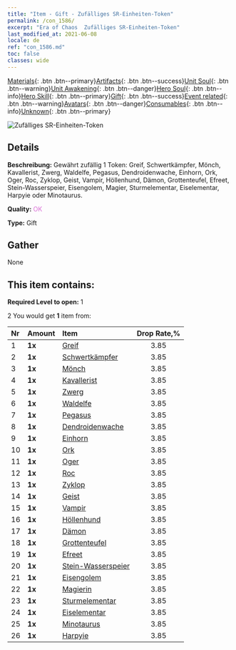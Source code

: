 ```yaml
---
title: "Item - Gift - Zufälliges SR-Einheiten-Token"
permalink: /con_1586/
excerpt: "Era of Chaos  Zufälliges SR-Einheiten-Token"
last_modified_at: 2021-06-08
locale: de
ref: "con_1586.md"
toc: false
classes: wide
---
```

 [Materials](/ItemsDE/){: .btn .btn--primary}[Artifacts](/ItemsDE/Artifacts/){: .btn .btn--success}[Unit Soul](/ItemsDE/UnitSoul/){: .btn .btn--warning}[Unit Awakening](/ItemsDE/UnitAwakening/){: .btn .btn--danger}[Hero Soul](/ItemsDE/HeroSoul/){: .btn .btn--info}[Hero Skill](/ItemsDE/HeroSkill/){: .btn .btn--primary}[Gift](/ItemsDE/Gift/){: .btn .btn--success}[Event related](/ItemsDE/Events/){: .btn .btn--warning}[Avatars](/ItemsDE/Avatars/){: .btn .btn--danger}[Consumables](/ItemsDE/Consumables/){: .btn .btn--info}[Unknown](/ItemsDE/Unknown/){: .btn .btn--primary}

 ![Zufälliges SR-Einheiten-Token](/images/t/i_907181.png)

## Details
 **Beschreibung:** Gewährt zufällig 1 Token: Greif, Schwertkämpfer, Mönch, Kavallerist, Zwerg, Waldelfe, Pegasus, Dendroidenwache, Einhorn, Ork, Oger, Roc, Zyklop, Geist, Vampir, Höllenhund, Dämon, Grottenteufel, Efreet, Stein-Wasserspeier, Eisengolem, Magier, Sturmelementar, Eiselementar, Harpyie oder Minotaurus.

 **Quality:** <span style="color: #DA70D6">OK</span>

 **Type:** Gift

## Gather

  None

## This item contains:

 **Required Level to open:** 1

 2 You would get **1** item  from:

  | Nr | Amount |     Item    | Drop Rate,% |
  |:---|:-------|:------------|:---------:|
  | 1 |  **1x** | [Greif](/ItemsDE/unt_192/) | 3.85 | 
  | 2 |  **1x** | [Schwertkämpfer](/ItemsDE/unt_193/) | 3.85 | 
  | 3 |  **1x** | [Mönch](/ItemsDE/unt_194/) | 3.85 | 
  | 4 |  **1x** | [Kavallerist](/ItemsDE/unt_195/) | 3.85 | 
  | 5 |  **1x** | [Zwerg](/ItemsDE/unt_200/) | 3.85 | 
  | 6 |  **1x** | [Waldelfe](/ItemsDE/unt_201/) | 3.85 | 
  | 7 |  **1x** | [Pegasus](/ItemsDE/unt_202/) | 3.85 | 
  | 8 |  **1x** | [Dendroidenwache](/ItemsDE/unt_203/) | 3.85 | 
  | 9 |  **1x** | [Einhorn](/ItemsDE/unt_204/) | 3.85 | 
  | 10 |  **1x** | [Ork](/ItemsDE/unt_219/) | 3.85 | 
  | 11 |  **1x** | [Oger](/ItemsDE/unt_220/) | 3.85 | 
  | 12 |  **1x** | [Roc](/ItemsDE/unt_221/) | 3.85 | 
  | 13 |  **1x** | [Zyklop](/ItemsDE/unt_222/) | 3.85 | 
  | 14 |  **1x** | [Geist](/ItemsDE/unt_210/) | 3.85 | 
  | 15 |  **1x** | [Vampir](/ItemsDE/unt_211/) | 3.85 | 
  | 16 |  **1x** | [Höllenhund](/ItemsDE/unt_228/) | 3.85 | 
  | 17 |  **1x** | [Dämon](/ItemsDE/unt_229/) | 3.85 | 
  | 18 |  **1x** | [Grottenteufel](/ItemsDE/unt_230/) | 3.85 | 
  | 19 |  **1x** | [Efreet](/ItemsDE/unt_231/) | 3.85 | 
  | 20 |  **1x** | [Stein-Wasserspeier](/ItemsDE/unt_236/) | 3.85 | 
  | 21 |  **1x** | [Eisengolem](/ItemsDE/unt_237/) | 3.85 | 
  | 22 |  **1x** | [Magierin](/ItemsDE/unt_238/) | 3.85 | 
  | 23 |  **1x** | [Sturmelementar](/ItemsDE/unt_263/) | 3.85 | 
  | 24 |  **1x** | [Eiselementar](/ItemsDE/unt_264/) | 3.85 | 
  | 25 |  **1x** | [Minotaurus](/ItemsDE/unt_248/) | 3.85 | 
  | 26 |  **1x** | [Harpyie](/ItemsDE/unt_245/) | 3.85 | 
